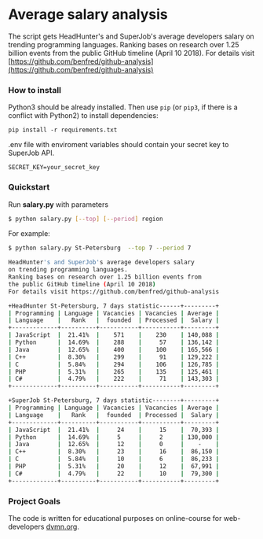 # Average salary analysis

The script gets HeadHunter's and SuperJob's average developers salary on trending programming languages. Ranking bases on research over 1.25 billion events from the public GitHub timeline (April 10 2018). For details visit [https://github.com/benfred/github-analysis](https://github.com/benfred/github-analysis)


### How to install

Python3 should be already installed. 
Then use `pip` (or `pip3`, if there is a conflict with Python2) to install dependencies:
```
pip install -r requirements.txt
```

.env file with enviroment variables should contain your secret key to SuperJob API.
```
SECRET_KEY=your_secret_key
```


### Quickstart

Run **salary.py** with parameters
```bash
$ python salary.py [--top] [--period] region
```

For example:
```bash
$ python salary.py St-Petersburg  --top 7 --period 7

HeadHunter's and SuperJob's average developers salary
on trending programming languages.
Ranking bases on research over 1.25 billion events from
the public GitHub timeline (April 10 2018)
For details visit https://github.com/benfred/github-analysis

+HeadHunter St-Petersburg, 7 days statistic------+---------+
| Programming | Language | Vacancies | Vacancies | Average |
| Language    |   Rank   |  founded  | Processed |  Salary |
+-------------+----------+-----------+-----------+---------+
| JavaScript  |  21.41%  |    571    |    230    | 140,088 |
| Python      |  14.69%  |    288    |     57    | 136,142 |
| Java        |  12.65%  |    400    |    100    | 165,566 |
| C++         |  8.30%   |    299    |     91    | 129,222 |
| C           |  5.84%   |    294    |    106    | 126,785 |
| PHP         |  5.31%   |    265    |    135    | 125,461 |
| C#          |  4.79%   |    222    |     71    | 143,303 |
+-------------+----------+-----------+-----------+---------+

+SuperJob St-Petersburg, 7 days statistic--------+---------+
| Programming | Language | Vacancies | Vacancies | Average |
| Language    |   Rank   |  founded  | Processed |  Salary |
+-------------+----------+-----------+-----------+---------+
| JavaScript  |  21.41%  |     24    |     15    |  70,393 |
| Python      |  14.69%  |     5     |     2     | 130,000 |
| Java        |  12.65%  |     12    |     0     |    -    |
| C++         |  8.30%   |     23    |     16    |  86,150 |
| C           |  5.84%   |     10    |     6     |  86,233 |
| PHP         |  5.31%   |     20    |     12    |  67,991 |
| C#          |  4.79%   |     22    |     10    |  79,300 |
+-------------+----------+-----------+-----------+---------+
```


### Project Goals

The code is written for educational purposes on online-course for web-developers [dvmn.org](https://dvmn.org/).
